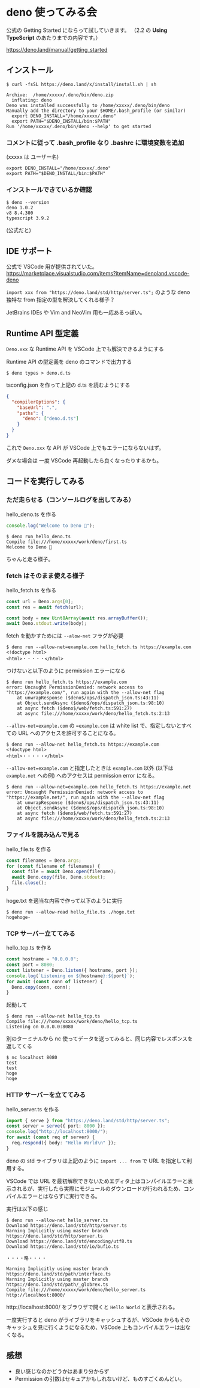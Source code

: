 # deno 使ってみる会

公式の Getting Started にならって試していきます。
（2.2 の **Using TypeScript** のあたりまでの内容です。）

https://deno.land/manual/getting_started

## インストール

```shell
$ curl -fsSL https://deno.land/x/install/install.sh | sh

Archive:  /home/xxxxx/.deno/bin/deno.zip
  inflating: deno
Deno was installed successfully to /home/xxxxx/.deno/bin/deno
Manually add the directory to your $HOME/.bash_profile (or similar)
  export DENO_INSTALL="/home/xxxxx/.deno"
  export PATH="$DENO_INSTALL/bin:$PATH"
Run '/home/xxxxx/.deno/bin/deno --help' to get started
```

### コメントに従って .bash_profile なり .bashrc に環境変数を追加

(xxxxx は ユーザー名)

```shell
export DENO_INSTALL="/home/xxxxx/.deno"
export PATH="$DENO_INSTALL/bin:$PATH"
```

### インストールできているか確認

```shell
$ deno --version
deno 1.0.2
v8 8.4.300
typescript 3.9.2
```

(公式だと)

## IDE サポート

公式で VSCode 用が提供されていた。<br>
https://marketplace.visualstudio.com/items?itemName=denoland.vscode-deno

`import xxx from "https://deno.land/std/http/server.ts";` のような deno 独特な from 指定の型を解決してくれる様子？

JetBrains IDEs や Vim and NeoVim 用も一応あるっぽい。

## Runtime API 型定義

`Deno.xxx` な Runtime API を VSCode 上でも解決できるようにする

Runtime API の型定義を deno のコマンドで出力する

```
$ deno types > deno.d.ts
```

tsconfig.json を作って上記の d.ts を読むようにする

```json
{
  "compilerOptions": {
    "baseUrl": ".",
    "paths": {
      "deno": ["deno.d.ts"]
    }
  }
}
```

これで `Deno.xxx` な API が VSCode 上でもエラーにならないはず。

ダメな場合は 一度 VSCode 再起動したら良くなったりするかも。

## コードを実行してみる

### ただ走らせる（コンソールログを出してみる）

hello_deno.ts を作る

```typescript
console.log("Welcome to Deno 🦕");
```

```shell
$ deno run hello_deno.ts
Compile file:///home/xxxxx/work/deno/first.ts
Welcome to Deno 🦕
```

ちゃんと走る様子。

### fetch はそのまま使える様子

hello_fetch.ts を作る

```typescript
const url = Deno.args[0];
const res = await fetch(url);

const body = new Uint8Array(await res.arrayBuffer());
await Deno.stdout.write(body);
```

fetch を動かすためには `--alow-net` フラグが必要

```shell
$ deno run --allow-net=example.com hello_fetch.ts https://example.com
<!doctype html>
<html>・・・・・</html>
```

つけないと以下のように permission エラーになる

```
$ deno run hello_fetch.ts https://example.com
error: Uncaught PermissionDenied: network access to "https://example.com/", run again with the --allow-net flag
    at unwrapResponse ($deno$/ops/dispatch_json.ts:43:11)
    at Object.sendAsync ($deno$/ops/dispatch_json.ts:98:10)
    at async fetch ($deno$/web/fetch.ts:591:27)
    at async file:///home/xxxxx/work/deno/hello_fetch.ts:2:13
```

`--allow-net=example.com` の `=example.com` は white list で、指定しないとすべての URL へのアクセスを許可することになる。

```shell
$ deno run --allow-net hello_fetch.ts https://example.com
<!doctype html>
<html>・・・・・</html>
```

`--allow-net=example.com` と指定したときは `example.com` 以外 (以下は `example.net` への例) へのアクセスは permission error になる。

```shell
$ deno run --allow-net=example.com hello_fetch.ts https://example.net
error: Uncaught PermissionDenied: network access to "https://example.net/", run again with the --allow-net flag
    at unwrapResponse ($deno$/ops/dispatch_json.ts:43:11)
    at Object.sendAsync ($deno$/ops/dispatch_json.ts:98:10)
    at async fetch ($deno$/web/fetch.ts:591:27)
    at async file:///home/xxxxx/work/deno/hello_fetch.ts:2:13
```

### ファイルを読み込んで見る

hello_file.ts を作る

```typescript
const filenames = Deno.args;
for (const filename of filenames) {
  const file = await Deno.open(filename);
  await Deno.copy(file, Deno.stdout);
  file.close();
}
```

hoge.txt を適当な内容で作って以下のように実行

```
$ deno run --allow-read hello_file.ts ./hoge.txt
hogehoge-
```

### TCP サーバー立ててみる

hello_tcp.ts を作る

```typescript
const hostname = "0.0.0.0";
const port = 8080;
const listener = Deno.listen({ hostname, port });
console.log(`Listening on ${hostname}:${port}`);
for await (const conn of listener) {
  Deno.copy(conn, conn);
}
```

起動して

```
$ deno run --allow-net hello_tcp.ts
Compile file:///home/xxxxx/work/deno/hello_tcp.ts
Listening on 0.0.0.0:8080
```

別のターミナルから nc 使ってデータを送ってみると、同じ内容でレスポンスを返してくる

```
$ nc localhost 8080
test
test
hoge
hoge
```

### HTTP サーバーを立ててみる

hello_server.ts を作る

```typescript
import { serve } from "https://deno.land/std/http/server.ts";
const server = serve({ port: 8000 });
console.log("http://localhost:8000/");
for await (const req of server) {
  req.respond({ body: "Hello World\n" });
}
```

deno の std ライブラリは上記のように `import ... from` で URL を指定して利用する。

VSCode では URL を最初解釈できないためエディタ上はコンパイルエラーと表示されるが、実行したら実際にモジュールのダウンロードが行われるため、コンパイルエラーとはならずに実行できる。

実行は以下の感じ

```
$ deno run --allow-net hello_server.ts
Download https://deno.land/std/http/server.ts
Warning Implicitly using master branch https://deno.land/std/http/server.ts
Download https://deno.land/std/encoding/utf8.ts
Download https://deno.land/std/io/bufio.ts

・・・・略・・・・

Warning Implicitly using master branch https://deno.land/std/path/interface.ts
Warning Implicitly using master branch https://deno.land/std/path/_globrex.ts
Compile file:///home/xxxxx/work/deno/hello_server.ts
http://localhost:8000/
```

http://localhost:8000/ をブラウザで開くと `Hello World` と表示される。

一度実行すると deno がライブラリをキャッシュするが、VSCode からもそのキャッシュを見に行くようになるため、VSCode 上もコンパイルエラーは出なくなる。

## 感想

- 良い感じなのかどうかはあまり分からず
- Permission の引数はセキュアかもしれないけど、ものすごくめんどい。
